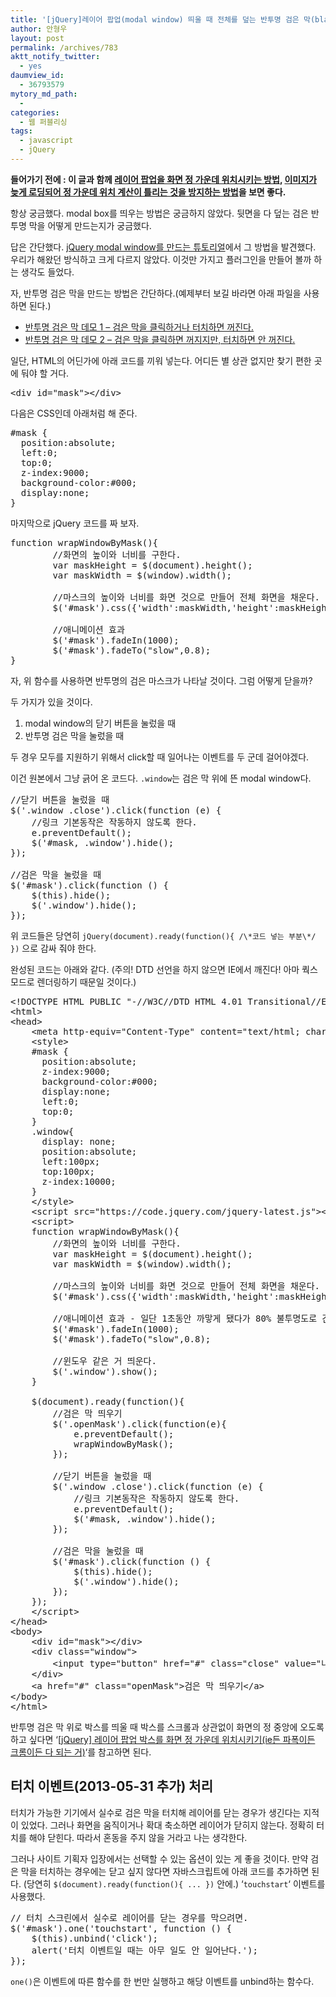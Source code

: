 ```yaml
---
title: '[jQuery]레이어 팝업(modal window) 띄울 때 전체를 덮는 반투명 검은 막(black mask) 만들기'
author: 안형우
layout: post
permalink: /archives/783
aktt_notify_twitter:
  - yes
daumview_id:
  - 36793579
mytory_md_path:
  -
categories:
  - 웹 퍼블리싱
tags:
  - javascript
  - jQuery
---
```

**들어가기 전에 : 이 글과 함께 [레이어 팝업을 화면 정 가운데 위치시키는 방법][1], [이미지가 늦게 로딩되어 정 가운데 위치 계산이 틀리는 것을 방지하는 방법][2]을 보면 좋다.**

항상 궁금했다. modal box를 띄우는 방법은 궁금하지 않았다. 뒷면을 다 덮는 검은 반투명 막을 어떻게 만드는지가 궁금했다.

답은 간단했다. <a href="http://www.queness.com/post/77/simple-jquery-modal-window-tutorial" target="_blank">jQuery modal window를 만드는 튜토리얼</a>에서 그 방법을 발견했다. 우리가 해왔던 방식하고 크게 다르지 않았다. 이것만 가지고 플러그인을 만들어 볼까 하는 생각도 들었다.

자, 반투명 검은 막을 만드는 방법은 간단하다.(예제부터 보길 바라면 아래 파일을 사용하면 된다.)

*   [반투명 검은 막 데모 1 &#8211; 검은 막을 클릭하거나 터치하면 꺼진다.][3]
*   [반투명 검은 막 데모 2 &#8211; 검은 막을 클릭하면 꺼지지만, 터치하면 안 꺼진다.][4]

일단, HTML의 어딘가에 아래 코드를 끼워 넣는다. 어디든 별 상관 없지만 찾기 편한 곳에 둬야 할 거다.

<pre class="brush:html">&lt;div id="mask"&gt;&lt;/div&gt;</pre>

다음은 CSS인데 아래처럼 해 준다.

<pre class="brush:css">#mask {  
  position:absolute;  
  left:0;
  top:0;
  z-index:9000;  
  background-color:#000;  
  display:none;  
}</pre>

마지막으로 jQuery 코드를 짜 보자.

<pre class="brush:js">function wrapWindowByMask(){
        //화면의 높이와 너비를 구한다.
        var maskHeight = $(document).height();  
        var maskWidth = $(window).width();  

        //마스크의 높이와 너비를 화면 것으로 만들어 전체 화면을 채운다.
        $('#mask').css({'width':maskWidth,'height':maskHeight});  

        //애니메이션 효과
        $('#mask').fadeIn(1000);      
        $('#mask').fadeTo("slow",0.8);    
}</pre>

자, 위 함수를 사용하면 반투명의 검은 마스크가 나타날 것이다. 그럼 어떻게 닫을까?

두 가지가 있을 것이다.

1.  modal window의 닫기 버튼을 눌렀을 때
2.  반투명 검은 막을 눌렀을 때

두 경우 모두를 지원하기 위해서 click할 때 일어나는 이벤트를 두 군데 걸어야겠다.

이건 원본에서 그냥 긁어 온 코드다. `.window`는 검은 막 위에 뜬 modal window다.

<pre class="brush:js">//닫기 버튼을 눌렀을 때
$('.window .close').click(function (e) {  
    //링크 기본동작은 작동하지 않도록 한다.
    e.preventDefault();  
    $('#mask, .window').hide();  
});       

//검은 막을 눌렀을 때
$('#mask').click(function () {  
    $(this).hide();  
    $('.window').hide();  
});</pre>

위 코드들은 당연히 `jQuery(document).ready(function(){ /\*코드 넣는 부분\*/ })` 으로 감싸 줘야 한다.

완성된 코드는 아래와 같다. (주의! DTD 선언을 하지 않으면 IE에서 깨진다! 아마 쿽스모드로 렌더링하기 때문일 것이다.)

<pre class="brush:js; html-script: true">&lt;!DOCTYPE HTML PUBLIC "-//W3C//DTD HTML 4.01 Transitional//EN" "http://www.w3.org/TR/html4/loose.dtd"&gt;
&lt;html&gt;
&lt;head&gt;
	&lt;meta http-equiv="Content-Type" content="text/html; charset=utf-8"&gt;
	&lt;style&gt;
	#mask {  
	  position:absolute;  
	  z-index:9000;  
	  background-color:#000;  
	  display:none;  
	  left:0;
	  top:0;
	}
	.window{
	  display: none;
	  position:absolute;  
	  left:100px;
	  top:100px;
	  z-index:10000;
	}
	&lt;/style&gt;
	&lt;script src="https://code.jquery.com/jquery-latest.js"&gt;&lt;/script&gt; 
	&lt;script&gt;
	function wrapWindowByMask(){
		//화면의 높이와 너비를 구한다.
		var maskHeight = $(document).height();  
		var maskWidth = $(window).width();  

		//마스크의 높이와 너비를 화면 것으로 만들어 전체 화면을 채운다.
		$('#mask').css({'width':maskWidth,'height':maskHeight});  

		//애니메이션 효과 - 일단 1초동안 까맣게 됐다가 80% 불투명도로 간다.
		$('#mask').fadeIn(1000);      
		$('#mask').fadeTo("slow",0.8);    

		//윈도우 같은 거 띄운다.
		$('.window').show();
	}

	$(document).ready(function(){
		//검은 막 띄우기
		$('.openMask').click(function(e){
			e.preventDefault();
			wrapWindowByMask();
		});

		//닫기 버튼을 눌렀을 때
		$('.window .close').click(function (e) {  
		    //링크 기본동작은 작동하지 않도록 한다.
		    e.preventDefault();  
		    $('#mask, .window').hide();  
		});       

		//검은 막을 눌렀을 때
		$('#mask').click(function () {  
		    $(this).hide();  
		    $('.window').hide();  
		});      
	});
	&lt;/script&gt;
&lt;/head&gt;
&lt;body&gt;
	&lt;div id="mask"&gt;&lt;/div&gt;
	&lt;div class="window"&gt;
		&lt;input type="button" href="#" class="close" value="나는야 닫기 버튼(.window .close)"/&gt;
	&lt;/div&gt;
	&lt;a href="#" class="openMask"&gt;검은 막 띄우기&lt;/a&gt;
&lt;/body&gt;
&lt;/html&gt;</pre>

반투명 검은 막 위로 박스를 띄울 때 박스를 스크롤과 상관없이 화면의 정 중앙에 오도록 하고 싶다면 &#8216;[[jQuery] 레이어 팝업 박스를 화면 정 가운데 위치시키기(ie든 파폭이든 크롬이든 다 되는 거)][1]&#8216;를 참고하면 된다.

## 터치 이벤트(2013-05-31 추가) 처리

터치가 가능한 기기에서 실수로 검은 막을 터치해 레이어를 닫는 경우가 생긴다는 지적이 있었다. 그러나 화면을 움직이거나 확대 축소하면 레이어가 닫히지 않는다. 정확히 터치를 해야 닫힌다. 따라서 혼동을 주지 않을 거라고 나는 생각한다.

그러나 사이트 기획자 입장에서는 선택할 수 있는 옵션이 있는 게 좋을 것이다. 만약 검은 막을 터치하는 경우에는 닫고 싶지 않다면 자바스크립트에 아래 코드를 추가하면 된다. (당연히 `$(document).ready(function(){ ... })` 안에.) &#8216;`touchstart`&#8216; 이벤트를 사용했다.

<pre>// 터치 스크린에서 실수로 레이어를 닫는 경우를 막으려면.
$('#mask').one('touchstart', function () {  
    $(this).unbind('click');
    alert('터치 이벤트일 때는 아무 일도 안 일어난다.');
});</pre>

`one()`은 이벤트에 따른 함수를 한 번만 실행하고 해당 이벤트를 unbind하는 함수다.

 [1]: http://mytory.net/archives/812 "[jQuery] 레이어 팝업 박스를 화면 정 가운데 위치시키기(ie든 파폭이든 크롬이든 다 되는 거)"
 [2]: http://mytory.net/archives/1174 "[jQuery] 레이어 팝업으로 이미지를 띄울 때 이미지가 다 불러진 다음 이미지 사이즈를 계산해서 화면 정 중앙에 오게 하기"
 [3]: http://mytory.net/uploads/code/black-cover.html
 [4]: http://mytory.net/uploads/code/black-cover2.html
